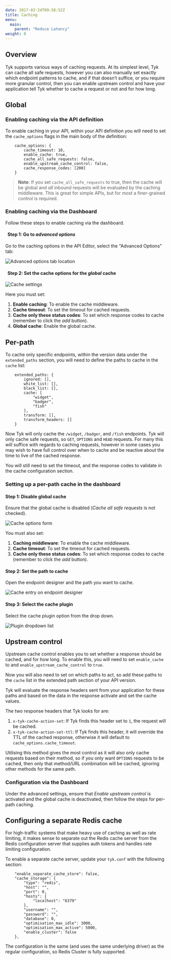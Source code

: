 ```yaml
---
date: 2017-03-24T09:58:52Z
title: Caching
menu:
  main:
    parent: "Reduce Latency"
weight: 0 
---
```


## <a name="overview"></a> Overview

Tyk supports various ways of caching requests. At its simplest level, Tyk can cache all safe requests, however you can also manually set exactly which endpoint patterns to cache, and if that doesn’t suffice, or you require more granular control, then you can enable upstream control and have your application tell Tyk whether to cache a request or not and for how long.


## <a name="global"></a> Global

### Enabling caching via the API definition

To enable caching in your API, within your API definition you will need to set the `cache_options` flags in the main body of the definition:

```
    cache_options: {
        cache_timeout: 10,
        enable_cache: true,
        cache_all_safe_requests: false,
        enable_upstream_cache_control: false,
        cache_response_codes: [200]
    }
```

> **Note**: If you set `cache_all_safe_requests` to true, then the cache will be global and *all* inbound requests will be evaluated by the caching middleware. This is great for simple APIs, but for most a finer-grained control is required.

### Enabling caching via the Dashboard

Follow these steps to enable caching via the dashboard.

####   Step 1: Go to *advanced options*

Go to the caching options in the API Editor, select the "Advanced Options" tab:

![Advanced options tab location][1]

####   Step 2: Set the cache options for the *global* cache

![Cache settings][2]

Here you must set:

1.  **Enable caching**: To enable the cache middleware.
2.  **Cache timeout**: To set the timeout for cached requests.
3.  **Cache only these status codes**: To set which response codes to cache (remember to click the *add* button).
4.  **Global cache**: Enable the global cache.


## <a name="per-path"></a> Per-path

To cache only specific endpoints, within the version data under the `extended_paths` section, you will need to define the paths to cache in the `cache` list:

```
    extended_paths: {
        ignored: [],
        white_list: [],
        black_list: [],
        cache: [
            "widget",
            "badger",
            "fish"
        ],
        transform: [],
        transform_headers: []
    }
```

Now Tyk will only cache the `/widget`, `/badger`, and `/fish` endpoints. Tyk will only cache safe requests, so `GET`, `OPTIONS` and `HEAD` requests. For many this will suffice with regards to caching requests, however in some cases you may wish to have full control over when to cache and be reactive about the time to live of the cached response.

You will still need to set the timeout, and the response codes to validate in the cache configuration section.

### Setting up a per-path cache in the dashboard

#### Step 1: Disable global cache

Ensure that the global cache is disabled (*Cache all safe requests* is not checked).

![Cache options form][1]

You must also set:

1.  **Caching middleware**: To enable the cache middleware.
2.  **Cache timeout**: To set the timeout for cached requests.
3.  **Cache only these status codes**: To set which response codes to cache (remember to click the *add* button).

#### Step 2: Set the path to cache

Open the endpoint designer and the path you want to cache.

![Cache entry on endpoint designer][2]

#### Step 3: Select the cache plugin

Select the cache plugin option from the drop down.

![Plugin dropdown list][3]

 
## <a name="upstream-control"></a> Upstream control

Upstream cache control enables you to set whether a response should be cached, and for how long. To enable this, you will need to set `enable_cache` to and `enable_upstream_cache_control` to `true`.

Now you will also need to set on which paths to act, so add these paths to the `cache` list in the extended path section of your API version.

Tyk will evaluate the response headers sent from your application for these paths and based on the data in the response activate and set the cache values.

The two response headers that Tyk looks for are:

1.  `x-tyk-cache-action-set`: If Tyk finds this header set to `1`, the request will be cached.
2.  `x-tyk-cache-action-set-ttl`: If Tyk finds this header, it will override the TTL of the cached response, otherwise it will default to `cache_options.cache_timeout`.

Utilising this method gives the most control as it will also only cache requests based on their method, so if you only want `OPTIONS` requests to be cached, then only that method/URL combination will be cached, ignoring other methods for the same path.

### Configuration via the Dashboard

Under the advanced settings, ensure that *Enable upstream control* is activated and the global cache is deactivated, then follow the steps for per-path caching.

## <a name="separate-redis-cache"></a> Configuring a separate Redis cache

For high-traffic systems that make heavy use of caching as well as rate limiting, it makes sense to separate out the Redis cache server from the Redis configuration server that supplies auth tokens and handles rate limiting configuration.

To enable a separate cache server, update your `tyk.conf` with the following section:

```
    "enable_separate_cache_store": false,
    "cache_storage": {
        "type": "redis",
        "host": "",
        "port": 0,
        "hosts": {
            "localhost": "6379"
        },
        "username": "",
        "password": "",
        "database": 0,
        "optimisation_max_idle": 3000,
        "optimisation_max_active": 5000,
        "enable_cluster": false
    },
```

The configuration is the same (and uses the same underlying driver) as the regular configuration, so Redis Cluster is fully supported.

[1]: /docs/img/dashboard/system-management/advancedOptionsDesigner.png
[2]: /docs/img/dashboard/system-management/cacheSettings.png
[3]: /docs/img/dashboard/system-management/cacheOptions.png
[4]: /docs/img/dashboard/system-management/cachePath.png
[5]: /docs/img/dashboard/system-management/cachePlugin.png




















